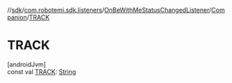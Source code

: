 //[sdk](../../../../index.md)/[com.robotemi.sdk.listeners](../../index.md)/[OnBeWithMeStatusChangedListener](../index.md)/[Companion](index.md)/[TRACK](-t-r-a-c-k.md)

# TRACK

[androidJvm]\
const val [TRACK](-t-r-a-c-k.md): [String](https://kotlinlang.org/api/latest/jvm/stdlib/kotlin/-string/index.html)
